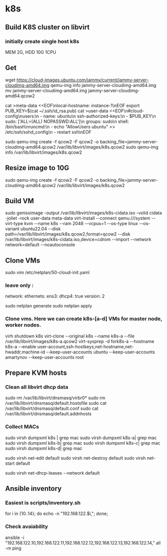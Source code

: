 # k8s
## Build K8S cluster on libvirt
### initially create single host k8s
MEM 2G, HDD 10G 1CPU

## Get 
wget https://cloud-images.ubuntu.com/jammy/current/jammy-server-cloudimg-amd64.img
qemu-img info jammy-server-cloudimg-amd64.img
mv jammy-server-cloudimg-amd64.img jammy-server-cloudimg-amd64.qcow2

cat >meta-data <<EOF\nlocal-hostname: instance-1\nEOF
export PUB_KEY=$(cat ~/.ssh/id_rsa.pub)
cat >user-data <<EOF\n#cloud-config\nusers:\n  - name: ubuntu\n    ssh-authorized-keys:\n      - $PUB_KEY\n    sudo: ['ALL=(ALL) NOPASSWD:ALL']\n    groups: sudo\n    shell: /bin/bash\nruncmd:\n  - echo "AllowUsers ubuntu" >> /etc/ssh/sshd_config\n  - restart ssh\nEOF

sudo qemu-img create -f qcow2 -F qcow2 -o backing_file=jammy-server-cloudimg-amd64.qcow2  /var/lib/libvirt/images/k8s.qcow2
sudo qemu-img info  /var/lib/libvirt/images/k8s.qcow2

## Resize image to 10G 
sudo qemu-img create -f qcow2 -F qcow2 -o backing_file=jammy-server-cloudimg-amd64.qcow2  /var/lib/libvirt/images/k8s.qcow2

## Build VM
sudo genisoimage  -output /var/lib/libvirt/images/k8s-cidata.iso -volid cidata -joliet -rock user-data meta-data
virt-install --connect qemu:///system --virt-type kvm --name k8s --ram 2048 --vcpus=1 --os-type linux --os-variant ubuntu22.04 --disk path=/var/lib/libvirt/images/k8s.qcow2,format=qcow2 --disk /var/lib/libvirt/images/k8s-cidata.iso,device=cdrom --import --network network=default --noautoconsole


## Clone VMs

sudo vim /etc/netplan/50-cloud-init.yaml

### leave only :

network:
    ethernets:
        ens3:
            dhcp4: true
    version: 2

sudo netplan generate 
sudo netplan apply

### Clone vms. Here we can create k8s-[a-d] VMs for master node, worker nodes. 
 
virh shutdown k8s
virt-clone --original k8s --name k8s-a --file /var/lib/libvirt/images/k8s-a.qcow2
virt-sysprep -d fork8s-a --hostname k8s-a --enable user-account,ssh-hostkeys,net-hostname,net-hwaddr,machine-id --keep-user-accounts ubuntu --keep-user-accounts amartynov --keep-user-accounts root

## Prepare KVM hosts
### Clean all libvirt dhcp data

sudo rm /var/lib/libvirt/dnsmasq/virbr0*
sudo rm /var/lib/libvirt/dnsmasq/default.hostsfile
sudo cat /var/lib/libvirt/dnsmasq/default.conf
sudo cat /var/lib/libvirt/dnsmasq/default.addnhosts

### Collect MACs

sudo virsh dumpxml k8s | grep mac
sudo virsh dumpxml k8s-a| grep mac
sudo virsh dumpxml k8s-b| grep mac
sudo virsh dumpxml k8s-c| grep mac
sudo virsh dumpxml k8s-d| grep mac

sudo virsh net-edit default
sudo virsh net-destroy default
sudo virsh net-start default

sudo virsh net-dhcp-leases --network default

## Ansible inventory
### Easiest is scripts/inventory.sh

for i in {10..14}; do echo -n "192.168.122.$i,"; done;

### Check avaiability
ansible -i "192.168.122.10,192.168.122.11,192.168.122.12,192.168.122.13,192.168.122.14," all -m ping
